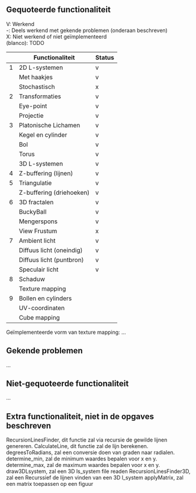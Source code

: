 ## Gequoteerde functionaliteit

V: Werkend  
-: Deels werkend met gekende problemen (onderaan beschreven)  
X: Niet werkend of niet geïmplementeerd  
(blanco): TODO  


|   | Functionaliteit      | Status |
|---|---------------------------|---|
| 1 | 2D L-systemen             | v |
|   | Met haakjes               | v |
|   | Stochastisch              | x |
| 2 | Transformaties            | v |
|   | Eye-point                 | v |
|   | Projectie                 | v |
| 3 | Platonische Lichamen      | v |
|   | Kegel en cylinder         | v |
|   | Bol                       | v |
|   | Torus                     | v |
|   | 3D L-systemen             | v |
| 4 | Z-buffering (lijnen)      | v |
| 5 | Triangulatie              | v |
|   | Z-buffering (driehoeken)  | v |
| 6 | 3D fractalen              | v |
|   | BuckyBall                 | v |
|   | Mengerspons               | v |
|   | View Frustum              | x |
| 7 | Ambient licht             | v |
|   | Diffuus licht (oneindig)  | v |
|   | Diffuus licht (puntbron)  | v |
|   | Speculair licht           | v |
| 8 | Schaduw                   |   |
|   | Texture mapping           |   |
| 9 | Bollen en cylinders       |   |
|   | UV-coordinaten            |   |
|   | Cube mapping              |   |

Geïmplementeerde vorm van texture mapping: ...

## Gekende problemen
...  

## Niet-gequoteerde functionaliteit
...

## Extra functionaliteit, niet in de opgaves beschreven
RecursionLinesFinder, dit functie zal via recursie de gewilde lijnen genereren.
CalculateLine, dit functie zal de lijn berekenen.
degreesToRadians, zal een conversie doen van graden naar radialen.
determine_min, zal de minimum waardes bepalen voor x en y.
determine_max, zal de maximum waardes bepalen voor x en y.
draw3DLsystem, zal een 3D ls_system file readen
RecursionLinesFinder3D, zal een Recurssief de lijnen vinden van een 3D l_system
applyMatrix, zal een matrix toepassen op een figuur
